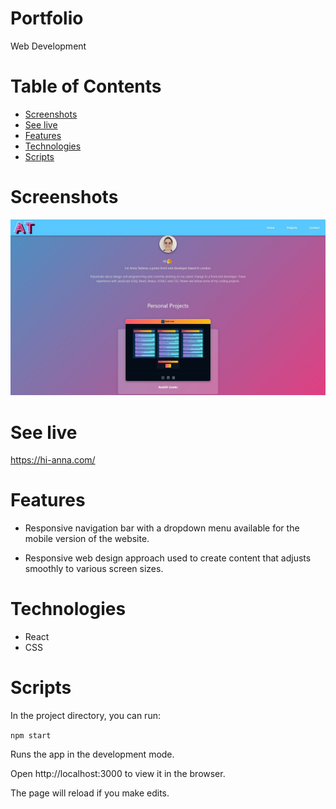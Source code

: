 # Portfolio

Web Development

# Table of Contents
- [Screenshots](#screenshots)
- [See live](#live)
- [Features](#features)
- [Technologies](#technologies)
- [Scripts](#scripts)

<a name="screenshots"></a>
# Screenshots

![Screenshot of the portfolio website ](./src/assets/PortfolioAnnaNEW3.jpg "Anna's Portfolio Website")

<a name="live"></a>
# See live 
https://hi-anna.com/

<a name="features"></a>
# Features

+ Responsive navigation bar with a dropdown menu available for the mobile version of the website.

+ Responsive web design approach used to create content that adjusts smoothly to various screen sizes.

<a name="technologies"></a>
# Technologies

+ React
+ CSS

<a name="scripts"></a>
# Scripts

In the project directory, you can run:

`npm start`

Runs the app in the development mode.

Open http://localhost:3000 to view it in the browser.

The page will reload if you make edits.